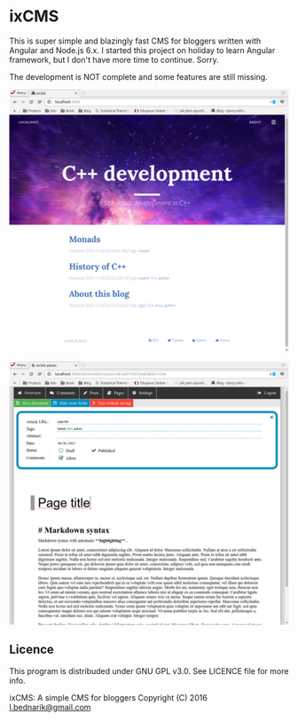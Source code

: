 # ixCMS

This is super simple and blazingly fast CMS for bloggers written with Angular and Node.js 6.x.
I started this project on holiday to learn Angular framework, but I don't have
more time to continue. Sorry.

The development is NOT complete and some features are still missing.

![theme](screenshot_1.png 'Default theme')

![admin](screenshot_2.png 'Admin area')

## Licence

This program is distribuded under GNU GPL v3.0.
See LICENCE file for more info.

ixCMS: A simple CMS for bloggers
Copyright (C) 2016  l.bednarik@gmail.com

